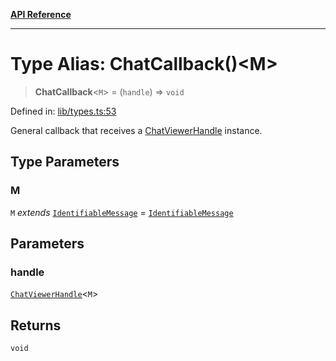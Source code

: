 [**API Reference**](../README.md)

***

# Type Alias: ChatCallback()\<M\>

> **ChatCallback**\<`M`\> = (`handle`) => `void`

Defined in: [lib/types.ts:53](https://github.com/wix-incubator/chat-viewer/blob/d5c91da65f244d4cd5de38b6c7810418b3052484/lib/types.ts#L53)

General callback that receives a [ChatViewerHandle](../interfaces/ChatViewerHandle.md) instance.

## Type Parameters

### M

`M` *extends* [`IdentifiableMessage`](IdentifiableMessage.md) = [`IdentifiableMessage`](IdentifiableMessage.md)

## Parameters

### handle

[`ChatViewerHandle`](../interfaces/ChatViewerHandle.md)\<`M`\>

## Returns

`void`
